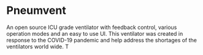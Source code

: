 # Pneumvent
  An open source ICU grade ventilator with feedback control, various operation modes and an easy to use UI. This ventilator was created in response to the COVID-19 pandemic and help address the shortages of the ventilators world wide.
T